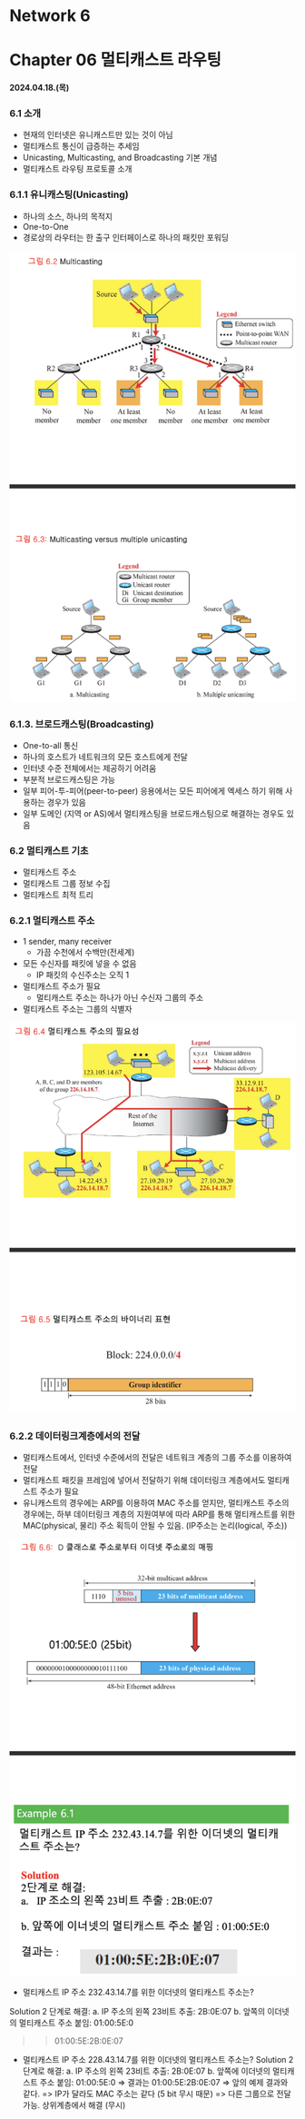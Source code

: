# Network 6

# Chapter 06 멀티캐스트 라우팅

#### 2024.04.18.(목)

### 6.1 소개

- 현재의 인터넷은 유니캐스트만 있는 것이 아님
- 멀티캐스트 통신이 급증하는 추세임
- Unicasting, Multicasting, and Broadcasting 기본 개념
- 멀티캐스트 라우팅 프로토콜 소개

### 6.1.1 유니캐스팅(Unicasting)

- 하나의 소스, 하나의 목적지
- One-to-One
- 경로상의 라우터는 한 출구 인터페이스로 하나의 패킷만 포워딩

![34](/assets/images/2024-04-18/34.png)

### 6.1.3. 브로드캐스팅(Broadcasting)

- One-to-all 통신
- 하나의 호스트가 네트워크의 모든 호스트에게 전달
- 인터넷 수준 전체에서는 제공하기 어려움
- 부분적 브로드캐스팅은 가능
- 일부 피어-투-피어(peer-to-peer) 응용에서는 모든 피어에게 엑세스 하기 위해 사용하는 경우가 있음
- 일부 도메인 (지역 or AS)에서 멀티캐스팅을 브로드캐스팅으로 해결하는 경우도 있음

### 6.2 멀티캐스트 기초

- 멀티캐스트 주소
- 멀티캐스트 그룹 정보 수집
- 멀티캐스트 최적 트리

### 6.2.1 멀티캐스트 주소

- 1 sender, many receiver
  - 가끔 수천에서 수백만(전세계)
- 모든 수신자를 패킷에 넣을 수 없음
  - IP 패킷의 수신주소는 오직 1
- 멀티캐스트 주소가 필요
  - 멀티캐스트 주소는 하나가 아닌 수신자 그룹의 주소
- 멀티캐스트 주소는 그룹의 식별자

![35](/assets/images/2024-04-18/35.png)

### 6.2.2 데이터링크계층에서의 전달

- 멀티캐스트에서, 인터넷 수준에서의 전달은 네트워크 계층의 그룹 주소를 이용하여 전달
- 멀티캐스트 패킷을 프레임에 넣어서 전달하기 위해 데이터링크 계층에서도 멀티캐스트 주소가 필요
- 유니캐스트의 경우에는 ARP를 이용하여 MAC 주소를 얻지만, 멀티캐스트 주소의 경우에는, 하부 데이터링크 계층의 지원여부에 따라 ARP를 통해 멀티캐스트를 위한 MAC(physical, 물리) 주소 획득이 안될 수 있음. (IP주소는 논리(logical, 주소))

![36](/assets/images/2024-04-18/36.png)

- 멀티캐스트 IP 주소 232.43.14.7를 위한 이더넷의 멀티캐스트 주소는?

Solution
2 단계로 해결:
a. IP 주소의 왼쪽 23비트 추출: 2B:0E:07
b. 앞쪽의 이더넷의 멀티캐스트 주소 붙임: 01:00:5E:0

> > 01:00:5E:2B:0E:07

- 멀티캐스트 IP 주소 228.43.14.7를 위한 이더넷의 멀티캐스트 주소는?
  Solution
  2 단계로 해결:
  a. IP 주소의 왼쪽 23비트 추출: 2B:0E:07
  b. 앞쪽에 이더넷의 멀티캐스트 주소 붙임: 01:00:5E:0
  => 결과는 01:00:5E:2B:0E:07
  => 앞의 예제 결과와 같다.
  => IP가 달라도 MAC 주소는 같다 (5 bit 무시 때문)
  => 다른 그룹으로 전달 가능. 상위계층에서 해결 (무시)
